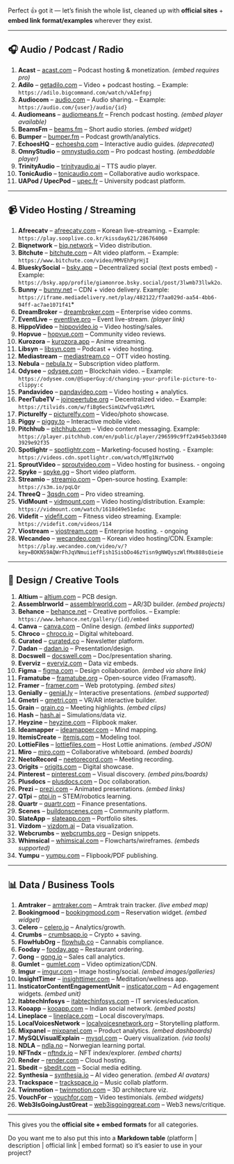 Perfect 👍 got it — let’s finish the whole list, cleaned up with **official sites** + **embed link format/examples** wherever they exist.

---

## 🎧 Audio / Podcast / Radio

1. **Acast** – [acast.com](https://www.acast.com) – Podcast hosting & monetization. *(embed requires pro)*
2. **Adilo** – [getadilo.com](https://www.getadilo.com) – Video + podcast hosting. – Example: `https://adilo.bigcommand.com/watch/vAIefnpj`
3. **Audiocom** – [audio.com](https://audio.com) – Audio sharing. – Example: `https://audio.com/{user}/audio/{id}`
4. **Audiomeans** – [audiomeans.fr](https://audiomeans.fr) – French podcast hosting. *(embed player available)*
5. **BeamsFm** – [beams.fm](https://beams.fm) – Short audio stories. *(embed widget)*
6. **Bumper** – [bumper.fm](https://www.bumper.fm) – Podcast growth/analytics.
7. **EchoesHQ** – [echoeshq.com](https://www.echoeshq.com) – Interactive audio guides. *(deprecated)*
8. **OmnyStudio** – [omnystudio.com](https://omnystudio.com) – Pro podcast hosting. *(embeddable player)*
9. **TrinityAudio** – [trinityaudio.ai](https://www.trinityaudio.ai) – TTS audio player.
10. **TonicAudio** – [tonicaudio.com](https://tonicaudio.com) – Collaborative audio workspace.
11. **UAPod / UpecPod** – [upec.fr](https://www.upec.fr) – University podcast platform.

---

## 📹 Video Hosting / Streaming

1. **Afreecatv** – [afreecatv.com](https://www.afreecatv.com) – Korean live-streaming. – Example: `https://play.sooplive.co.kr/kissday621/286764060` 
2. **Biqnetwork** – [biq.network](https://biq.network) – Video distribution.
3. **Bitchute** – [bitchute.com](https://www.bitchute.com) – Alt video platform. – Example: `https://www.bitchute.com/video/MMVEhPgrHjI`
4. **BlueskySocial** – [bsky.app](https://bsky.app) – Decentralized social (text posts embed) - Example: `https://bsky.app/profile/giamonroe.bsky.social/post/3lwmb73llwk2o`.
5. **Bunny** – [bunny.net](https://bunny.net) – CDN + video delivery. Example: `https://iframe.mediadelivery.net/play/482122/f7aa029d-aa54-4bb6-94ff-ac7ae1071f41`*
6. **DreamBroker** – [dreambroker.com](https://dreambroker.com) – Enterprise video comms.
7. **EventLive** – [eventlive.pro](https://www.eventlive.pro) – Event live-stream. *(player link)*
8. **HippoVideo** – [hippovideo.io](https://www.hippovideo.io) – Video hosting/sales.
9. **Hopvue** – [hopvue.com](https://hopvue.com) – Community video reviews.
10. **Kurozora** – [kurozora.app](https://kurozora.app) – Anime streaming.
11. **Libsyn** – [libsyn.com](https://libsyn.com) – Podcast + video hosting.
12. **Mediastream** – [mediastream.co](https://www.mediastream.co) – OTT video hosting.
13. **Nebula** – [nebula.tv](https://nebula.tv) – Subscription video platform.
14. **Odysee** – [odysee.com](https://odysee.com) – Blockchain video. – Example: `https://odysee.com/@SuperGuy:d/changing-your-profile-picture-to-clippy:c`
15. **Pandavideo** – [pandavideo.com](https://pandavideo.com) – Video hosting + analytics.
16. **PeerTubeTV** – [joinpeertube.org](https://joinpeertube.org) – Decentralized video. – Example: `https://tilvids.com/w/fiBg6ecSimU2wfvqG1xMrL`
17. **Picturelfy** – [picturelfy.com](https://picturelfy.com) – Video/photo showcase.
18. **Piggy** – [piggy.to](https://piggy.to) – Interactive mobile video.
19. **Pitchhub** – [pitchhub.com](https://pitchhub.com) – Video content messaging. Example: `https://player.pitchhub.com/en/public/player/296599c9ff2a945eb33d403929e92f35`
20. **Spotlightr** – [spotlightr.com](https://spotlightr.com) – Marketing-focused hosting. - Example: `https://videos.cdn.spotlightr.com/watch/MTg1NzYwOQ`
21. **SproutVideo** – [sproutvideo.com](https://sproutvideo.com) – Video hosting for business. - ongoing
22. **Spyke** – [spyke.gg](https://spyke.gg) – Short video platform.
23. **Streamio** – [streamio.com](https://www.streamio.com) – Open-source hosting. Example: `https://s3m.io/pqLQr`
24. **ThreeQ** – [3qsdn.com](https://www.3qsdn.com) – Pro video streaming.
25. **VidMount** – [vidmount.com](https://vidmount.com) – Video hosting/distribution. Example: `https://vidmount.com/watch/1618d49e51edac`
26. **Videfit** – [videfit.com](https://videfit.com) – Fitness video streaming. Example: `https://videfit.com/videos/114`
27. **Viostream** – [viostream.com](https://viostream.com) – Enterprise hosting. - ongoing
28. **Wecandeo** – [wecandeo.com](https://www.wecandeo.com) – Korean video hosting/CDN. Example: `https://play.wecandeo.com/video/v/?key=BOKNS9AQWrFhJqVNmuiiefFish1SisbDo46zYisn9gNWQyszWlfMx888sQieie`

---

## 🎨 Design / Creative Tools

1. **Altium** – [altium.com](https://www.altium.com) – PCB design.
2. **Assemblrworld** – [assemblrworld.com](https://assemblrworld.com) – AR/3D builder. *(embed projects)*
3. **Behance** – [behance.net](https://www.behance.net) – Creative portfolios. – Example: `https://www.behance.net/gallery/{id}/embed`
4. **Canva** – [canva.com](https://www.canva.com) – Online design. *(embed links supported)*
5. **Chroco** – [chroco.io](https://chroco.io) – Digital whiteboard.
6. **Curated** – [curated.co](https://curated.co) – Newsletter platform.
7. **Dadan** – [dadan.io](https://dadan.io) – Presentation/design.
8. **Docswell** – [docswell.com](https://docswell.com) – Doc/presentation sharing.
9. **Everviz** – [everviz.com](https://www.everviz.com) – Data viz embeds.
10. **Figma** – [figma.com](https://figma.com) – Design collaboration. *(embed via share link)*
11. **Framatube** – [framatube.org](https://framatube.org) – Open-source video (Framasoft).
12. **Framer** – [framer.com](https://www.framer.com) – Web prototyping. *(embed sites)*
13. **Genially** – [genial.ly](https://genial.ly) – Interactive presentations. *(embed supported)*
14. **Gmetri** – [gmetri.com](https://gmetri.com) – VR/AR interactive builder.
15. **Grain** – [grain.co](https://grain.co) – Meeting highlights. *(embed clips)*
16. **Hash** – [hash.ai](https://hash.ai) – Simulations/data viz.
17. **Heyzine** – [heyzine.com](https://heyzine.com) – Flipbook maker.
18. **Ideamapper** – [ideamapper.com](https://ideamapper.com) – Mind mapping.
19. **ItemisCreate** – [itemis.com](https://itemis.com) – Modeling tool.
20. **LottieFiles** – [lottiefiles.com](https://lottiefiles.com) – Host Lottie animations. *(embed JSON)*
21. **Miro** – [miro.com](https://miro.com) – Collaborative whiteboard. *(embed boards)*
22. **NeetoRecord** – [neetorecord.com](https://neetorecord.com) – Meeting recording.
23. **Origits** – [origits.com](https://origits.com) – Digital showcase.
24. **Pinterest** – [pinterest.com](https://www.pinterest.com) – Visual discovery. *(embed pins/boards)*
25. **Plusdocs** – [plusdocs.com](https://plusdocs.com) – Doc collaboration.
26. **Prezi** – [prezi.com](https://prezi.com) – Animated presentations. *(embed links)*
27. **QTpi** – [qtpi.in](https://qtpi.in) – STEM/robotics learning.
28. **Quartr** – [quartr.com](https://quartr.com) – Finance presentations.
29. **Scenes** – [buildonscenes.com](https://buildonscenes.com) – Community platform.
30. **SlateApp** – [slateapp.com](https://slateapp.com) – Portfolio sites.
31. **Vizdom** – [vizdom.ai](https://vizdom.ai) – Data visualization.
32. **Webcrumbs** – [webcrumbs.org](https://webcrumbs.org) – Design snippets.
33. **Whimsical** – [whimsical.com](https://whimsical.com) – Flowcharts/wireframes. *(embeds supported)*
34. **Yumpu** – [yumpu.com](https://www.yumpu.com) – Flipbook/PDF publishing.

---

## 📊 Data / Business Tools

1. **Amtraker** – [amtraker.com](https://amtraker.com) – Amtrak train tracker. *(live embed map)*
2. **Bookingmood** – [bookingmood.com](https://bookingmood.com) – Reservation widget. *(embed widget)*
3. **Celero** – [celero.io](https://celero.io) – Analytics/growth.
4. **Crumbs** – [crumbsapp.io](https://crumbsapp.io) – Crypto + saving.
5. **FlowHubOrg** – [flowhub.co](https://flowhub.co) – Cannabis compliance.
6. **Fooday** – [fooday.app](https://fooday.app) – Restaurant ordering.
7. **Gong** – [gong.io](https://www.gong.io) – Sales call analytics.
8. **Gumlet** – [gumlet.com](https://www.gumlet.com) – Video optimization/CDN.
9. **Imgur** – [imgur.com](https://imgur.com) – Image hosting/social. *(embed images/galleries)*
10. **InsightTimer** – [insighttimer.com](https://insighttimer.com) – Meditation/wellness app.
11. **InsticatorContentEngagementUnit** – [insticator.com](https://insticator.com) – Ad engagement widgets. *(embed unit)*
12. **ItabtechInfosys** – [itabtechinfosys.com](https://itabtechinfosys.com) – IT services/education.
13. **Kooapp** – [kooapp.com](https://kooapp.com) – Indian social network. *(embed posts)*
14. **Lineplace** – [lineplace.com](https://lineplace.com) – Local discovery/maps.
15. **LocalVoicesNetwork** – [localvoicesnetwork.org](https://localvoicesnetwork.org) – Storytelling platform.
16. **Mixpanel** – [mixpanel.com](https://mixpanel.com) – Product analytics. *(embed dashboards)*
17. **MySQLVisualExplain** – [mysql.com](https://www.mysql.com) – Query visualization. *(via tools)*
18. **NDLA** – [ndla.no](https://ndla.no) – Norwegian learning portal.
19. **NFTndx** – [nftndx.io](https://nftndx.io) – NFT index/explorer. *(embed charts)*
20. **Render** – [render.com](https://render.com) – Cloud hosting.
21. **Sbedit** – [sbedit.com](https://sbedit.com) – Social media editing.
22. **Synthesia** – [synthesia.io](https://www.synthesia.io) – AI video generation. *(embed AI avatars)*
23. **Trackspace** – [trackspace.io](https://trackspace.io) – Music collab platform.
24. **Twinmotion** – [twinmotion.com](https://twinmotion.com) – 3D architecture viz.
25. **VouchFor** – [vouchfor.com](https://vouchfor.com) – Video testimonials. *(embed widgets)*
26. **Web3IsGoingJustGreat** – [web3isgoinggreat.com](https://web3isgoinggreat.com) – Web3 news/critique.

---

This gives you the **official site + embed formats** for all categories.

Do you want me to also put this into a **Markdown table** (platform | description | official link | embed format) so it’s easier to use in your project?
